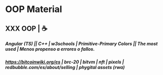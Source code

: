 # OOP Material
## XXX OOP | ☕
##### Angular (TS) || C++ | w3schools | Primitive-Primary Colors || The most used | Menos propenso a errores o fallos.
##### https://bitcoinwiki.org/es | brc-20 | bitvm | nft | pixels | redbubble.com/es/about/selling | phygital assets (rwa)
